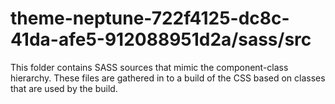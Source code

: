 # theme-neptune-722f4125-dc8c-41da-afe5-912088951d2a/sass/src

This folder contains SASS sources that mimic the component-class hierarchy. These files
are gathered in to a build of the CSS based on classes that are used by the build.

